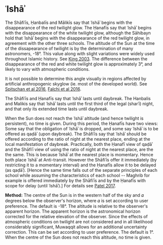 # ʿIshāʾ
The Shāfiʿīs, Ḥanbalīs and Mālikīs say that ʿIshāʾ begins with the disappearance of the red twilight glow. The Ḥanafīs say that ʿIshāʾ begins with the disappearance of the white twilight glow, although the Sāhibayn hold that ʿIshāʾ begins with the disappearance of the red twilight glow, in agreement with the other three schools. The altitude of the Sun at the time of the dissapearance of twilight is by the determination of many astronomers, -18°. This value along with slight variations were widely used throughout Islamic history. See [King 2003](https://brill.com/abstract/title/7640). The difference between the disappearance of the red and white twilight glow is approximately 3°, and likely to vary with atmospheric conditions. 

<note type="warning">It is not possible to determine this angle visually in regions affected by artificial anthropogenic skyglow (ie. most of the developed world). See [Spitschan et al 2016](http://www.nature.com/articles/srep26756), [Falchi et al 2016](https://advances.sciencemag.org/content/2/6/e1600377.full).</note>

The Shāfiʿīs and Ḥanafīs say that ʿIshāʾ lasts until daybreak. The Hanbalis and Malikis say that ʿIshāʾ lasts until the first third of the legal (sharʿī) night, and that only its extended time lasts until daybreak.

When the Sun does not reach the ʿIshāʾ altitude (and hence twilight is persistent), no time is given. During this period, the Ḥanafīs have two views: Some say that the obligation of ʿIshāʾ is dropped, and some say ʿIshāʾ is to be offered as qaḍāʾ (upon daybreak). The Shāfiʿīs say that ʿIshāʾ should be offered according to the ratio of night at the nearest place, ending at the local manifestation of daybreak. Practically, both the Ḥanafī view of qaḍāʾ and the Shāfiʿī view of using the ratio of night at the nearest place, are the the same. This is because ʿIshāʾ at the nearest place is momentary. Hence both place ʿIshāʾ at Anti-transit. However the Shāfiʿīs offer it immediately (by restricting it to a momentary interval) and the Ḥanafīs allow it to be delayed (as qaḍāʾ). [Hence the same time falls out of the separate principles of each school while assuming the characteristics of each school -- Maghrib for example is offered immediately by the Shāfiʿīs and by the Ḥanafīs with scope for delay (until ʿIshāʾ).] For details see [Patel 2017](https://reedwan.github.io/fajr/fajr_misunderstanding.html).

**Method:** The centre of the Sun is in the western half of the sky and 𝛼 degrees below the observer's horizon, where 𝛼 is set according to user preference. The default is -18°. The altitude is relative to the observer's apparent horizon. The apparent horizon is the astronomical horizon corrected for the relative elevation of the observer. Since the effects of atmospheric conditions on twilight are not considered and in all likelihood considerably significant, Muwaqqit allows for an additional uncertainty correction. This can be set according to user preference. The default is 1°. When the centre of the Sun does not reach this altitude, no time is given.
